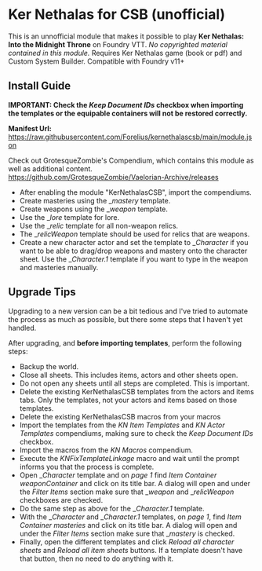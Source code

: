 # Ker Nethalas for CSB (unofficial)
This is an unnofficial module that makes it possible to play **Ker Nethalas: Into the Midnight Throne** on Foundry VTT. _No copyrighted material contained in this module._ Requires Ker Nethalas game (book or pdf) and Custom System Builder. Compatible with Foundry v11+

## Install Guide
**IMPORTANT: Check the *Keep Document IDs* checkbox when importing the templates or the equipable containers will not be restored correctly.**

**Manifest Url:** https://raw.githubusercontent.com/Forelius/kernethalascsb/main/module.json

Check out GrotesqueZombie's Compendium, which contains this module as well as additional content.<br>
https://github.com/GrotesqueZombie/Vaelorian-Archive/releases

* After enabling the module "KerNethalasCSB", import the compendiums.
* Create masteries using the __mastery_ template.
* Create weapons using the __weapon_ template.
* Use the __lore_ template for lore.
* Use the __relic_ template for all non-weapon relics.
* The __relicWeapon_ template should be used for relics that are weapons.
* Create a new character actor and set the template to __Character_ if you want to be able to drag/drop weapons and mastery onto the character sheet. Use the __Character.1_ template if you want to type in the weapon and masteries manually.

## Upgrade Tips
Upgrading to a new version can be a bit tedious and I've tried to automate the process as much as possible, but there some steps that I haven't yet handled.

After upgrading, and **before importing templates**, perform the following steps:

* Backup the world.
* Close all sheets. This includes items, actors and other sheets open.
* Do not open any sheets until all steps are completed. This is important.
* Delete the existing KerNethalasCSB templates from the actors and items tabs. Only the templates, not your actors and items based on those templates.
* Delete the existing KerNethalasCSB macros from your macros
* Import the templates from the _KN Item Templates_ and _KN Actor Templates_ compendiums, making sure to check the *Keep Document IDs* checkbox.
* Import the macros from the _KN Macros_ compendium.
* Execute the _KNFixTemplateLinkage_ macro and wait until the prompt informs you that the process is complete.
* Open __Character_ template and on _page 1_ find _Item Container weaponContainer_ and click on its title bar. A dialog will open and under the _Filter Items_ section make sure that __weapon_ and __relicWeapon_ checkboxes are checked.
* Do the same step as above for the __Character.1_ template.
* With the __Character_ and __Character.1_ templates, on _page 1_, find _Item Container masteries_ and click on its title bar. A dialog will open and under the _Filter Items_ section make sure that __mastery_ is checked.
* Finally, open the different templates and click _Reload all character sheets_ and _Reload all item sheets_ buttons. If a template doesn't have that button, then no need to do anything with it.
